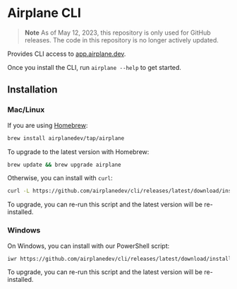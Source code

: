 # Airplane CLI

> **Note**
> As of May 12, 2023, this repository is only used for GitHub releases. The code in this repository is no longer actively updated.

Provides CLI access to [app.airplane.dev](https://app.airplane.dev).

Once you install the CLI, run `airplane --help` to get started.

## Installation

### Mac/Linux

If you are using [Homebrew](https://brew.sh/):

```sh
brew install airplanedev/tap/airplane
```

To upgrade to the latest version with Homebrew:

```sh
brew update && brew upgrade airplane
```

Otherwise, you can install with `curl`:

```sh
curl -L https://github.com/airplanedev/cli/releases/latest/download/install.sh | sh
```

To upgrade, you can re-run this script and the latest version will be re-installed.

### Windows

On Windows, you can install with our PowerShell script:

```sh
iwr https://github.com/airplanedev/cli/releases/latest/download/install.ps1 -useb | iex
```

To upgrade, you can re-run this script and the latest version will be re-installed.
